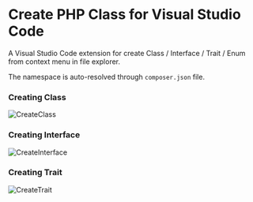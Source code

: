 # Create PHP Class for Visual Studio Code

A Visual Studio Code extension for create Class / Interface / Trait / Enum from context menu in file explorer.

The namespace is auto-resolved through `composer.json` file.

### Creating Class
![CreateClass](https://raw.githubusercontent.com/jaguadoromero/vscode-php-create-class/master/test-class.gif)

### Creating Interface
![CreateInterface](https://raw.githubusercontent.com/jaguadoromero/vscode-php-create-class/master/test-interface.gif)

### Creating Trait
![CreateTrait](https://raw.githubusercontent.com/jaguadoromero/vscode-php-create-class/master/test-trait.gif)
